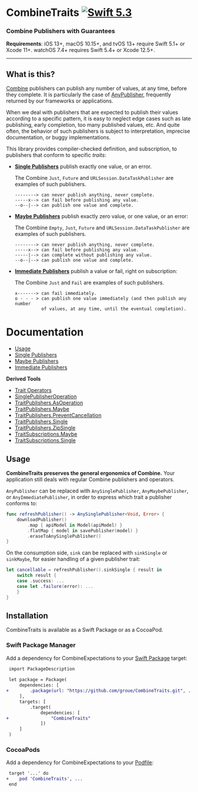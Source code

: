 CombineTraits [![Swift 5.3](https://img.shields.io/badge/swift-5.3-orange.svg?style=flat)](https://developer.apple.com/swift/)
=============

### Combine Publishers with Guarantees

**Requirements**: iOS 13+, macOS 10.15+, and tvOS 13+ require Swift 5.1+ or Xcode 11+. watchOS 7.4+ requires Swift 5.4+ or Xcode 12.5+.

---

## What is this?

[Combine] publishers can publish any number of values, at any time, before they complete. It is particularly the case of [AnyPublisher], frequently returned by our frameworks or applications.

When we deal with publishers that are expected to publish their values according to a specific pattern, it is easy to neglect edge cases such as late publishing, early completion, too many published values, etc. And quite often, the behavior of such publishers is subject to interpretation, imprecise documentation, or buggy implementations.

This library provides compiler-checked definition, and subscription, to publishers that conform to specific *traits*:
        
- **[Single Publishers]** publish exactly one value, or an error.
    
    The Combine `Just`, `Future` and `URLSession.DataTaskPublisher` are examples of such publishers.
    
    ```
    --------> can never publish anything, never complete.
    -----x--> can fail before publishing any value.
    --o--|--> can publish one value and complete.
    ```
    
- **[Maybe Publishers]** publish exactly zero value, or one value, or an error:
    
    The Combine `Empty`, `Just`, `Future` and `URLSession.DataTaskPublisher` are examples of such publishers.
    
    ```
    --------> can never publish anything, never complete.
    -----x--> can fail before publishing any value.
    -----|--> can complete without publishing any value.
    --o--|--> can publish one value and complete.
    ```
    
- **[Immediate Publishers]** publish a value or fail, right on subscription:
    
    The Combine `Just` and `Fail` are examples of such publishers.
    
    ```
    x-------> can fail immediately.
    o - - - > can publish one value immediately (and then publish any number
              of values, at any time, until the eventual completion).
    ```

# Documentation

- [Usage]
- [Single Publishers]
- [Maybe Publishers]
- [Immediate Publishers]

**Derived Tools**

- [Trait Operators]
- [SinglePublisherOperation]
- [TraitPublishers.AsOperation]
- [TraitPublishers.Maybe]
- [TraitPublishers.PreventCancellation]
- [TraitPublishers.Single]
- [TraitPublishers.ZipSingle]
- [TraitSubscriptions.Maybe]
- [TraitSubscriptions.Single]

## Usage

**CombineTraits preserves the general ergonomics of Combine.** Your application still deals with regular Combine publishers and operators.

`AnyPublisher` can be replaced with `AnySinglePublisher`, `AnyMaybePublisher`, or `AnyImmediatePublisher`, in order to express which trait a publisher conforms to:
    
```swift
func refreshPublisher() -> AnySinglePublisher<Void, Error> {
    downloadPublisher()
        .map { apiModel in Model(apiModel) }
        .flatMap { model in savePublisher(model) }
        .eraseToAnySinglePublisher()
}
```

On the consumption side, `sink` can be replaced with `sinkSingle` or `sinkMaybe`, for easier handling of a given publisher trait:
    
```swift
let cancellable = refreshPublisher().sinkSingle { result in
    switch result {
    case .success: ...
    case let .failure(error): ...
    }
}
```

## Installation

CombineTraits is available as a Swift Package or as a CocoaPod.

### Swift Package Manager

Add a dependency for CombineExpectations to your [Swift Package](https://swift.org/package-manager/) target:

```diff
 import PackageDescription
 
 let package = Package(
     dependencies: [
+        .package(url: "https://github.com/groue/CombineTraits.git", ...)
     ],
     targets: [
         .target(
             dependencies: [
+                "CombineTraits"
             ])
     ]
 )
```

### CocoaPods

Add a dependency for CombineExpectations to your [Podfile](https://guides.cocoapods.org/using/the-podfile.html):

```diff
 target '...' do
+    pod 'CombineTraits', ...
 end
```

[AnyPublisher]: https://developer.apple.com/documentation/combine/anypublisher
[Combine]: https://developer.apple.com/documentation/combine
[Release Notes]: CHANGELOG.md
[Usage]: #usage
[Single Publishers]: Documentation/SinglePublisher.md
[Maybe Publishers]: Documentation/MaybePublisher.md
[Immediate Publishers]: Documentation/ImmediatePublisher.md
[Trait Operators]: Documentation/Operators.md
[SinglePublisherOperation]: Documentation/SinglePublisherOperation.md
[TraitPublishers.AsOperation]: Documentation/TraitPublishers-AsOperation.md
[TraitPublishers.Maybe]: Documentation/TraitPublishers-Maybe.md
[TraitPublishers.PreventCancellation]: Documentation/TraitPublishers-PreventCancellation.md
[TraitPublishers.Single]: Documentation/TraitPublishers-Single.md
[TraitPublishers.ZipSingle]: Documentation/TraitPublishers-ZipSingle.md
[TraitSubscriptions.Maybe]: Documentation/TraitSubscriptions-Maybe.md
[TraitSubscriptions.Single]: Documentation/TraitSubscriptions-Single.md
